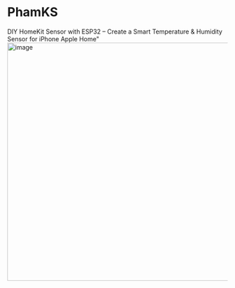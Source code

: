 # PhamKS
DIY HomeKit Sensor with ESP32 – Create a Smart Temperature &amp; Humidity Sensor for iPhone Apple Home"
<img width="626" height="545" alt="image" src="https://github.com/user-attachments/assets/533c2723-e65b-4e8f-801b-e25359043386" />
